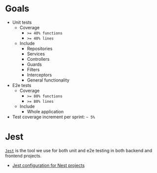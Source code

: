 # Goals

- Unit tests
  - Coverage
    - `>= 40% functions`
    - `>= 40% lines`
  - Include
    - Repositories
    - Services
    - Controllers
    - Guards
    - Filters
    - Interceptors
    - General functionality
- E2e tests
  - Coverage
    - `>= 80% functions`
    - `>= 80% lines`
  - Include
    - Whole application
- Test coverage increment per sprint: `~ 5%`

# Jest

[`Jest`](https://jestjs.io/) is the tool we use for both unit and e2e testing in both backend and frontend projects.

- [Jest configuration for Nest projects](./jest.md)
